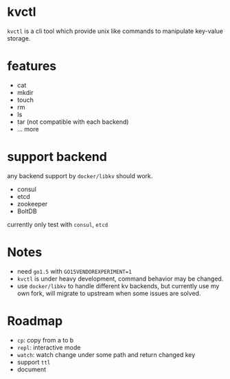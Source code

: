 # kvctl

`kvctl` is a cli tool which provide unix like commands to manipulate key-value storage.

# features
- cat
- mkdir
- touch
- rm
- ls
- tar (not compatible with each backend)
- ... more

# support backend
any backend support by `docker/libkv` should work.
- consul
- etcd
- zookeeper
- BoltDB

currently only test with `consul`, `etcd`

# Notes
- need `go1.5` with `GO15VENDOREXPERIMENT=1`
- `kvctl` is under heavy development, command behavior may be changed.
- use `docker/libkv` to handle different kv backends, but currently use my own fork,
  will migrate to upstream when some issues are solved.

# Roadmap
- `cp`: copy from a to b
- `repl`: interactive mode
- `watch`: watch change under some path and return changed key
- support `ttl`
- document
